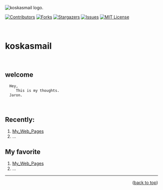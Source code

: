  <img alt="koskasmail logo." src="https://koskasmail.github.io/assets/icons/logo/neon/koskasmail/006.png">

[![Contributors][contributors-shield]][contributors-url]
[![Forks][forks-shield]][forks-url]
[![Stargazers][stars-shield]][stars-url]
[![Issues][issues-shield]][issues-url]
[![MIT License][license-shield]][license-url]

<a name="topage"></a>

<br/>

# koskasmail

<br/>

## **welcome**
  ```sh
    Hey,
       This is my thoughts.
    Jaron.
  ```

<br/>

## Recently:
 1. [My_Web_Pages](https://github.com/koskasmail/web/blob/main/web/pages/links.md)
 2. ...

 ## My favorite
 1. [My_Web_Pages](https://github.com/koskasmail/web/blob/main/web/pages/links.md)
 2. ...

----

<p align="right">(<a href="#topage">back to top</a>)</p>

[contributors-shield]: https://img.shields.io/github/contributors/koskasmail/koskasmail.svg?style=for-the-badge
[contributors-url]: https://github.com/koskasmail/koskasmail/graphs/contributors

[forks-shield]: https://img.shields.io/github/forks/koskasmail/koskasmail.svg?style=for-the-badge
[forks-url]: https://github.com/koskasmail/koskasmail/network/members

[stars-shield]: https://img.shields.io/github/stars/koskasmail/koskasmail.svg?style=for-the-badge
[stars-url]: https://github.com/koskasmail/koskasmail/stargazers

[issues-shield]: https://img.shields.io/github/issues/koskasmail/koskasmail.svg?style=for-the-badge
[issues-url]: https://github.com/koskasmail/koskasmail/issues

[license-shield]: https://img.shields.io/github/license/koskasmail/koskasmail.svg?style=for-the-badge
[license-url]: https://github.com/koskasmail/koskasmail/blob/master/LICENSE

[linkedin-shield]: https://img.shields.io/badge/-LinkedIn-black.svg?style=for-the-badge&logo=linkedin&colorB=555
[linkedin-url]: https://linkedin.com/in/yaron-kessler-703606163/


<!-- # ![Text Mask](https://koskasmail.github.io/assets/images/picture/yamon.jpg) -->




<!-- ### Hi there 👋 -->

<!--
**koskasmail/koskasmail** is a ✨ _special_ ✨ repository because its `README.md` (this file) appears on your GitHub profile.

Here are some ideas to get you started:

- 🔭 I’m currently working on ...
- 🌱 I’m currently learning ...
- 👯 I’m looking to collaborate on ...
- 🤔 I’m looking for help with ...
- 💬 Ask me about ...
- 📫 How to reach me: ...
- 😄 Pronouns: ...
- ⚡ Fun fact: ...
-->
